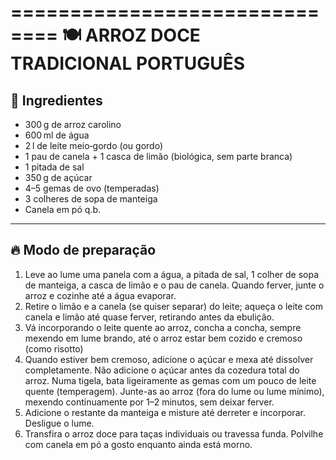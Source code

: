 ==============================
🍽️  ARROZ DOCE TRADICIONAL PORTUGUÊS
==============================
📝 Ingredientes
------------------------------
- 300 g de arroz carolino  
- 600 ml de água  
- 2 l de leite meio‑gordo (ou gordo)  
- 1 pau de canela + 1 casca de limão (biológica, sem parte branca)  
- 1 pitada de sal  
- 350 g de açúcar  
- 4–5 gemas de ovo (temperadas)  
- 3 colheres de sopa de manteiga  
- Canela em pó q.b.

------------------------------
🔥 Modo de preparação
------------------------------
1. Leve ao lume uma panela com a água, a pitada de sal, 1 colher de sopa de manteiga, a casca de limão e o pau de canela. Quando ferver, junte o arroz e cozinhe até a água evaporar. 
2. Retire o limão e a canela (se quiser separar) do leite; aqueça o leite com canela e limão até quase ferver, retirando antes da ebulição.
3. Vá incorporando o leite quente ao arroz, concha a concha, sempre mexendo em lume brando, até o arroz estar bem cozido e cremoso (como risotto)
4. Quando estiver bem cremoso, adicione o açúcar e mexa até dissolver completamente. Não adicione o açúcar antes da cozedura total do arroz. Numa tigela, bata ligeiramente as gemas com um pouco de leite quente (temperagem). Junte-as ao arroz (fora do lume ou lume mínimo), mexendo continuamente por 1–2 minutos, sem deixar ferver.
6. Adicione o restante da manteiga e misture até derreter e incorporar. Desligue o lume.  
7. Transfira o arroz doce para taças individuais ou travessa funda. Polvilhe com canela em pó a gosto enquanto ainda está morno.
